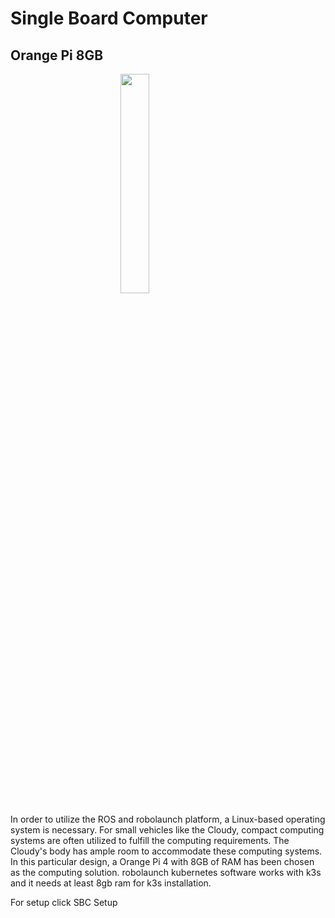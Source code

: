# Single Board Computer
## Orange Pi 8GB

<img style="width:30%; margin-left:auto; margin-right:auto; display:block" src="https://raw.githubusercontent.com/robolaunch/cloudy/docs/docs/images/orange-pi-5.jpg"/>

In order to utilize the ROS and robolaunch platform, a Linux-based operating system is necessary. For small vehicles like the Cloudy, compact computing systems are often utilized to fulfill the computing requirements. The Cloudy's body has ample room to accommodate these computing systems. In this particular design, a Orange Pi 4 with 8GB of RAM has been chosen as the computing solution. robolaunch kubernetes software works with k3s and it needs at least 8gb ram for k3s installation.

For setup click <a>SBC Setup</a>
